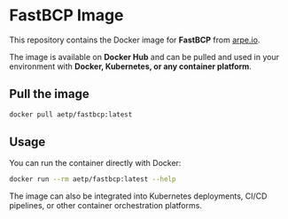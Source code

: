 # FastBCP Image

This repository contains the Docker image for **FastBCP** from [arpe.io](https://www.arpe.io/fastbcp).

The image is available on **Docker Hub** and can be pulled and used in your environment with **Docker, Kubernetes, or any container platform**.

## Pull the image

```bash
docker pull aetp/fastbcp:latest
```

## Usage

You can run the container directly with Docker:

```bash
docker run --rm aetp/fastbcp:latest --help
```

The image can also be integrated into Kubernetes deployments, CI/CD pipelines, or other container orchestration platforms.

